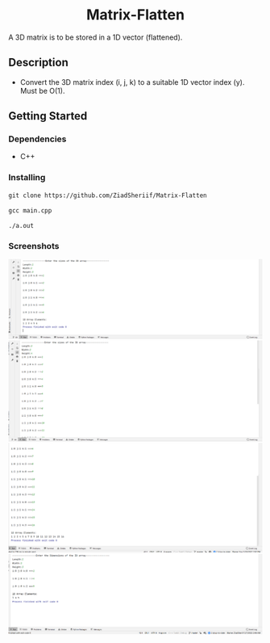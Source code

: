 <div align="center">

# Matrix-Flatten

</div>

<!-- <div align="center">

[![contributors](https://img.shields.io/github/contributors/ZiadSheriif/Matrix-Flatten)](https://github.com/ZiadSheriif/Matrix-Flatten/contributors)
[![license](https://img.shields.io/pypi/l/ansicolortags.svg)](LICENSE)
[![forks](https://img.shields.io/github/forks/ZiadSheriif/Matrix-Flatten)](https://github.com/ZiadSheriif/Matrix-Flatten/network)
[![stars](https://img.shields.io/github/stars/ZiadSheriif/Matrix-Flatten)](https://github.com/ZiadSheriif/Matrix-Flatten/stargazers)
[![issues](https://img.shields.io/github/issues/ZiadSheriif/Matrix-Flatten)](https://github.com/ZiadSheriif/Matrix-Flatten/issues)

</div> -->

A 3D matrix is to be stored in a 1D vector (flattened).
## Description
* Convert the 3D matrix index (i, j, k) to a suitable 1D vector index (y). Must be O(1).

## Getting Started

### Dependencies

* C++

### Installing

```
git clone https://github.com/ZiadSheriif/Matrix-Flatten 
```

```
gcc main.cpp
```

```
./a.out
```

### Screenshots
![start](Screenshot1.png)
![start](Screenshot2.png)
![start](Screenshot3.png)
![start](Screenshot4.png)


[//]: # ( &#40;## Contributors&#41;)

